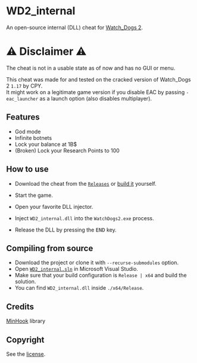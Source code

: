 ﻿# WD2_internal

An open-source internal (DLL) cheat for [Watch_Dogs 2](https://www.ubisoft.com/en-us/game/watch-dogs/watch-dogs-2).

# ⚠️ Disclaimer ⚠️

The cheat is not in a usable state as of now and has no GUI or menu.

This cheat was made for and tested on the cracked version of Watch_Dogs 2 `1.17` by CPY.  
It might work on a legitimate game version if you disable EAC by passing `-eac_launcher` as a launch option (also disables multiplayer).

## Features

- God mode
- Infinite botnets
- Lock your balance at 1B$
- (Broken) Lock your Research Points to 100

## How to use

- Download the cheat from the [`Releases`](../../releases) or [build it](#compiling-from-source) yourself.
- Start the game.
- Open your favorite DLL injector.
- Inject `WD2_internal.dll` into the `WatchDogs2.exe` process.

- Release the DLL by pressing the <kbd>END</kbd> key.

## Compiling from source

- Download the project or clone it with `--recurse-submodules` option.
- Open [`WD2_internal.sln`](./WD2_internal.sln) in Microsoft Visual Studio.
- Make sure that your build configuration is `Release | x64` and build the solution.
- You can find `WD2_internal.dll` inside `./x64/Release`.

## Credits

[MinHook](https://github.com/TsudaKageyu/minhook) library  

## Copyright

See the [license](/LICENSE).
